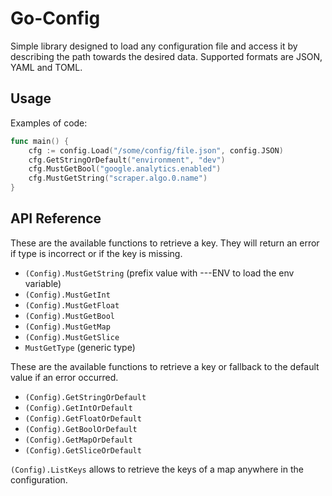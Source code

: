 
# Go-Config

Simple library designed to load any configuration file and access it by describing the path towards the desired data.
Supported formats are JSON, YAML and TOML.

## Usage

Examples of code:

```go
func main() {
    cfg := config.Load("/some/config/file.json", config.JSON)
    cfg.GetStringOrDefault("environment", "dev")
    cfg.MustGetBool("google.analytics.enabled")
    cfg.MustGetString("scraper.algo.0.name")
}
```

## API Reference

These are the available functions to retrieve a key. They will return an error if type is incorrect or if the key is missing.
- `(Config).MustGetString` (prefix value with ---ENV to load the env variable)
- `(Config).MustGetInt`
- `(Config).MustGetFloat`
- `(Config).MustGetBool`
- `(Config).MustGetMap`
- `(Config).MustGetSlice`
- `MustGetType` (generic type)

These are the available functions to retrieve a key or fallback to the default value if an error occurred.
- `(Config).GetStringOrDefault`
- `(Config).GetIntOrDefault`
- `(Config).GetFloatOrDefault`
- `(Config).GetBoolOrDefault`
- `(Config).GetMapOrDefault`
- `(Config).GetSliceOrDefault`

`(Config).ListKeys` allows to retrieve the keys of a map anywhere in the configuration.